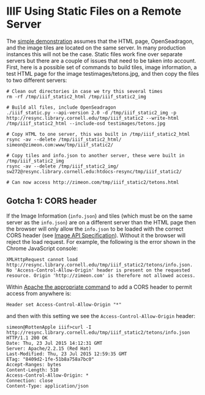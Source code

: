 # IIIF Using Static Files on a Remote Server

The [simple demonstration](README.md) assumes that the HTML page, OpenSeadragon, and the image tiles are located on the same server. In many production instances this will not be the case. Static files work fine over separate servers but there are a couple of issues that need to be taken into account. First, here is a possible set of commands to build tiles, image information, a test HTML page for the image testimages/tetons.jpg, and then copy the files to two different servers:

```
# Clean out directories in case we try this several times
rm -rf /tmp/iiif_static2_html /tmp/iiif_static2_img

# Build all files, include OpenSeadragon
./iiif_static.py --api-version 2.0 -d /tmp/iiif_static2_img -p http://resync.library.cornell.edu/tmp/iiif_static2 --write-html /tmp/iiif_static2_html --include-osd testimages/tetons.jpg

# Copy HTML to one server, this was built in /tmp/iiif_static2_html
rsync -av --delete /tmp/iiif_static2_html/ simeon@zimeon.com:www/tmp/iiif_static2/

# Copy tiles and info.json to another server, these were built in /tmp/iiif_static2_img
rsync -av --delete /tmp/iiif_static2_img/ sw272@resync.library.cornell.edu:htdocs-resync/tmp/iiif_static2/

# Can now access http://zimeon.com/tmp/iiif_static2/tetons.html
```

## Gotcha 1: CORS header

If the Image Information (`info.json`) and tiles (which must be on the same server as the `info.json`) are on a different server than the HTML page then the browser will only allow the `info.json` to be loaded with the correct CORS header (see [Image API Specification](http://iiif.io/api/image/2.0/#information-request)). Without it the browser will reject the load request. For example, the following is the error shown in the Chrome JavaScript console:
 
```
XMLHttpRequest cannot load http://resync.library.cornell.edu/tmp/iiif_static2/tetons/info.json. No 'Access-Control-Allow-Origin' header is present on the requested resource. Origin 'http://zimeon.com' is therefore not allowed access.
```

Within [Apache the appropriate command](http://enable-cors.org/server_apache.html) to add a CORS header to permit access from anywhere is:

```
Header set Access-Control-Allow-Origin "*"
```

and then with this setting we see the `Access-Control-Allow-Origin` header:

```
simeon@RottenApple iiif>curl -I http://resync.library.cornell.edu/tmp/iiif_static2/tetons/info.json
HTTP/1.1 200 OK
Date: Thu, 23 Jul 2015 14:12:31 GMT
Server: Apache/2.2.15 (Red Hat)
Last-Modified: Thu, 23 Jul 2015 12:59:35 GMT
ETag: "8409d2-1fe-51b8a758a7bc0"
Accept-Ranges: bytes
Content-Length: 510
Access-Control-Allow-Origin: *
Connection: close
Content-Type: application/json
```

